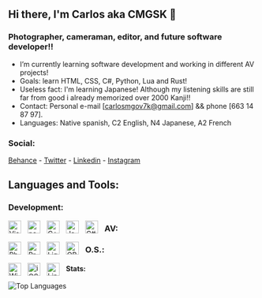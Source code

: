 ## Hi there, I'm Carlos aka CMGSK 👋 

### Photographer, cameraman, editor, and future software developer!!

- I’m currently learning software development and working in different AV projects!
- Goals: learn HTML, CSS, C#, Python, Lua and Rust!
- Useless fact: I'm learning Japanese! Although my listening skills are still far from good i already memorized over 2000 Kanji!!
- Contact: Personal e-mail [carlosmgov7k@gmail.com] && phone [663 14 87 97].
- Languages: Native spanish, C2 English, N4 Japanese, A2 French

### Social:

[Behance](https://www.behance.net/cmgsk) - [Twitter](https://twitter.com/turbotroleo) - [Linkedin](https://www.linkedin.com/in/cmg-sk/) - [Instagram](https://instagram.com/turbotroleo)

## Languages and Tools:

### Development:
<img align="left" alt="Visual Studio Code" width="26px" src="https://cdn-icons-png.flaticon.com/512/906/906324.png" style="padding-right:10px;" />
<img align="left" alt="neoVim" width="26px" src="https://pics.freeicons.io/uploads/icons/png/18687308071552037057-512.png" style="padding-right:10px;" />
<img align="left" alt="C++" width="26px" src="https://pics.freeicons.io/uploads/icons/png/9096637371536208089-512.png" style="padding-right:10px;" />
<img align="left" alt="Java" width="26px" src="https://pics.freeicons.io/uploads/icons/png/378554371540553613-512.png" style="padding-right:10px;" />
<img align="left" alt="C#" width="26px" src="https://seeklogo.com/images/C/c-sharp-c-logo-02F17714BA-seeklogo.com.png" style="padding-right:10px;" />


### AV:
<img align="left" alt="Photoshop" width="26px" src="https://pics.freeicons.io/uploads/icons/png/10139184471591557584-512.png" style="padding-right:10px;" />
<img align="left" alt="Premiere Pro" width="26px" src="https://pics.freeicons.io/uploads/icons/png/879026781599979340-512.png" style="padding-right:10px;" />
<img align="left" alt="Lightroom" width="26px" src="https://pics.freeicons.io/uploads/icons/png/6601919841599979340-512.png" style="padding-right:10px;" />
<img align="left" alt="OBS" width="26px" src="https://img.icons8.com/office/512/obs-studio.png" style="padding-right:10px;" />


### O.S.:
<img align="left" alt="Windows" width="26px" src="https://img.icons8.com/color/512/windows-10.png" style="padding-right:10px;" />
<img align="left" alt="iOS" width="26px" src="https://seeklogo.com/images/A/Apple-logo-4DC2B05F7D-seeklogo.com.png" style="padding-right:10px;" />
<img align="left" alt="Linux" width="26px" src="https://img.icons8.com/external-tal-revivo-shadow-tal-revivo/512/external-arch-linux-composed-of-nonfree-and-open-source-software-logo-shadow-tal-revivo.png" style="padding-right:10px;" />


#### Stats:
![Top Languages](https://github-readme-stats.vercel.app/api/top-langs/?username=Jrryy&layout=compact&langs_count=8&exclude_repo=miniomp)


</details>

[behance]: be.net/CMGSK
[twitter]: https://twitter.com/turbotroleo
[instagram]: https://instagram.com/turbotroleo
[linkedin]: https://linkedin.com/in/CMGSK


